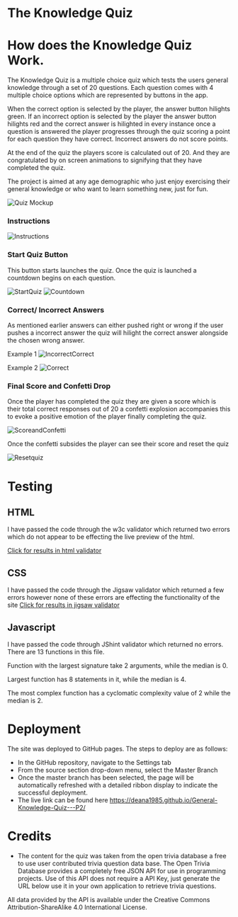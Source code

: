 # The Knowledge Quiz 

# How does the Knowledge Quiz Work.

The Knowledge Quiz is a multiple choice quiz which tests the users general knowledge through a set of 20 questions. Each question comes with 4 multiple choice options which are represented by buttons in the app.

When the correct option is selected by the player, the answer button hilights green. If an incorrect option is selected by the player the answer button hilights red and the correct answer is hilighted in every instance once a question is answered the player progresses through the quiz scoring a point for each question they have correct. Incorrect answers do not score points. 

At the end of the quiz the players score is calculated out of 20. And they are congratulated by on screen animations to signifying that they have completed the quiz. 

The project is aimed at any age demographic who just enjoy exercising their general knowledge or who want to learn something new, just for fun. 

![Quiz Mockup](assets/img/quizmockups1.png)
 
### Instructions

![Instructions](assets/img/quizinstructions.png)

### Start Quiz Button

This button starts launches the quiz. Once the quiz is launched a countdown begins on each question.

![StartQuiz](assets/img/startquiz1.png)
![Countdown](assets/img/countdown.png)

### Correct/ Incorrect Answers

As mentioned earlier answers can either pushed right or wrong if the user pushes a incorrect answer the quiz will hilight the correct answer alongside the chosen wrong answer.

Example 1
![IncorrectCorrect](assets/img/correctincorrect.png)

Example 2
![Correct](assets/img/correct.png)

### Final Score and Confetti Drop

Once the player has completed the quiz they are given a score which is their total correct responses out of 20 a confetti explosion accompanies this to evoke a positive emotion of the player finally completing the quiz.

![ScoreandConfetti](assets/img/congratulations.png)

Once the confetti subsides the player can see their score and reset the quiz

![Resetquiz](assets/img/finalscore.png)


# Testing

## HTML

I have passed the code through the w3c validator which returned two errors which do not appear to be effecting the live preview of the html.

[Click for results in html validator](https://validator.w3.org/nu/?showsource=yes&doc=https%3A%2F%2Fdeana1985.github.io%2FGeneral-Knowledge-Quiz---P2%2F#textarea)


## CSS

I have passed the code through the Jigsaw validator which returned a few errors however none of these errors are effecting the functionality of the site
[Click for results in jigsaw validator](https://jigsaw.w3.org/css-validator/validator?uri=https%3A%2F%2Fdeana1985.github.io%2FGeneral-Knowledge-Quiz---P2%2F&profile=css3svg&usermedium=all&warning=1&vextwarning=&lang=en)

## Javascript

I have passed the code through JShint validator which returned no errors. There are 13 functions in this file.

Function with the largest signature take 2 arguments, while the median is 0.

Largest function has 8 statements in it, while the median is 4.

The most complex function has a cyclomatic complexity value of 2 while the median is 2.

# Deployment 
The site was deployed to GitHub pages. The steps to deploy are as follows:
- In the GitHub repository, navigate to the Settings tab
- From the source section drop-down menu, select the Master Branch
- Once the master branch has been selected, the page will be automatically refreshed with a detailed ribbon display to indicate the successful deployment.
- The live link can be found here https://deana1985.github.io/General-Knowledge-Quiz---P2/

# Credits 

- The content for the quiz was taken from the open trivia database a free to use user contributed trivia question data base. The Open Trivia Database provides a completely free JSON API for use in programming projects. Use of this API does not require a API Key, just generate the URL below use it in your own application to retrieve trivia questions.

All data provided by the API is available under the Creative Commons Attribution-ShareAlike 4.0 International License.





